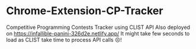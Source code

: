 # Chrome-Extension-CP-Tracker
Competitive Programming Contests Tracker using CLIST API
Also deployed on https://infallible-panini-326d2e.netlify.app/
It might take few seconds to load as CLIST take time to process API calls 😣!
